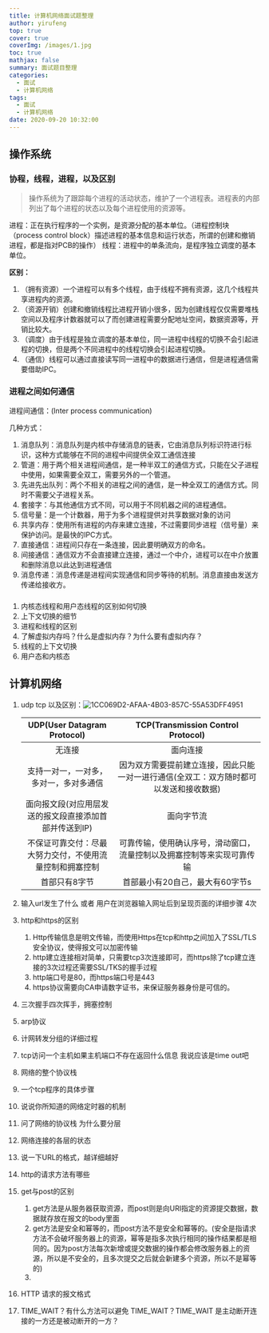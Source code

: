 ```yaml
---
title: 计算机网络面试题整理
author: yirufeng
top: true
cover: true
coverImg: /images/1.jpg
toc: true
mathjax: false
summary: 面试题目整理
categories: 
  - 面试
  - 计算机网络
tags:
  - 面试
  - 计算机网络
date: 2020-09-20 10:32:00
---
```


## 操作系统

### 协程，线程，进程，以及区别


> 操作系统为了跟踪每个进程的活动状态，维护了一个进程表。进程表的内部列出了每个进程的状态以及每个进程使用的资源等。



进程：正在执行程序的一个实例，是资源分配的基本单位。（进程控制块（process control block）描述进程的基本信息和运行状态，所谓的创建和撤销进程，都是指对PCB的操作）
线程：进程中的单条流向，是程序独立调度的基本单位。


**区别：**
1. （拥有资源）一个进程可以有多个线程，由于线程不拥有资源，这几个线程共享进程内的资源。
2. （资源开销）创建和撤销线程比进程开销小很多，因为创建线程仅仅需要堆栈空间以及程序计数器就可以了而创建进程需要分配地址空间，数据资源等，开销比较大。
3. （调度）由于线程是独立调度的基本单位，同一进程中线程的切换不会引起进程的切换，但是两个不同进程中的线程切换会引起进程切换。
4. （通信）线程可以通过直接读写同一进程中的数据进行通信，但是进程通信需要借助IPC。


### 进程之间如何通信
进程间通信：(Inter process communication)


几种方式：
1. 消息队列：消息队列是内核中存储消息的链表，它由消息队列标识符进行标识，这种方式能够在不同的进程中间提供全双工通信连接
2. 管道：用于两个相关进程间通信，是一种半双工的通信方式，只能在父子进程中使用，如果需要全双工，需要另外的一个管道。
3. 先进先出队列：两个不相关的进程之间的通信，是一种全双工的通信方式。同时不需要父子进程关系。
4. 套接字：与其他通信方式不同，可以用于不同机器之间的进程通信。
5. 信号量：是一个计数器，用于为多个进程提供对共享数据对象的访问
6. 共享内存：使用所有进程的内存来建立连接，不过需要同步进程（信号量）来保护访问。是最快的IPC方式。
7. 直接通信：进程间只存在一条连接，因此要明确双方的命名。
8. 间接通信：通信双方不会直接建立连接，通过一个中介，进程可以在中介放置和删除消息以此达到进程通信
9. 消息传递：消息传递是进程间实现通信和同步等待的机制。消息直接由发送方传递给接收方。

### 
1. 内核态线程和用户态线程的区别如何切换
2. 上下文切换的细节
3. 进程和线程的区别
4. 了解虚拟内存吗？什么是虚拟内存？为什么要有虚拟内存？
5.  线程的上下文切换
6.  用户态和内核态

## 计算机网络
1. udp tcp 以及区别：![1CC069D2-AFAA-4B03-857C-55A53DFF4951](https://cdn.jsdelivr.net/gh/sivanWu0222/ImageHosting@master/uPic/1CC069D2-AFAA-4B03-857C-55A53DFF4951.png)

   |               UDP(User Datagram Protocol)                |              TCP(Transmission Control Protocol)              |
   | :------------------------------------------------------: | :----------------------------------------------------------: |
   |                          无连接                          |                           面向连接                           |
   |          支持一对一，一对多，多对一，多对多通信          | 因为双方需要提前建立连接，因此只能一对一进行通信(全双工：双方随时都可以发送和接收数据) |
   |  面向报文段(对应用层发送的报文段直接添加首部并传送到IP)  |                          面向字节流                          |
   | 不保证可靠交付：尽最大努力交付，不使用流量控制和拥塞控制 | 可靠传输，使用确认序号，滑动窗口，流量控制以及拥塞控制等来实现可靠传输 |
   |                      首部只有8字节                       |               首部最小有20自己，最大有60字节s                |

2. 输入url发生了什么 或者 用户在浏览器输入网址后到呈现页面的详细步骤  4次

3. http和https的区别
   1. Http传输信息是明文传输，而使用Https在tcp和http之间加入了SSL/TLS安全协议，使得报文可以加密传输
   2. http建立连接相对简单，只需要tcp3次连接即可，而https除了tcp建立连接的3次过程还需要SSL/TKS的握手过程
   3. http端口号是80，而https端口号是443
   4. https协议需要向CA申请数字证书，来保证服务器身份是可信的。

4. 三次握手四次挥手，拥塞控制

5. arp协议

6. 计网转发分组的详细过程

7. tcp访问一个主机如果主机端口不存在返回什么信息 我说应该是time out吧

8. 网络的整个协议栈

9. 一个tcp程序的具体步骤

10. 说说你所知道的网络定时器的机制

11. 问了网络的协议栈 为什么要分层

12. 网络连接的各层的状态

13. 说一下URL的格式，越详细越好

14. http的请求方法有哪些

15. get与post的区别
    1.  get方法是从服务器获取资源，而post则是向URI指定的资源提交数据，数据就存放在报文的body里面
    2.  get方法是安全和幂等的，而post方法不是安全和幂等的。(安全是指请求方法不会破坏服务器上的资源，幂等是指多次执行相同的操作结果都是相同的。因为post方法每次新增或提交数据的操作都会修改服务器上的资源，所以是不安全的，且多次提交之后就会新建多个资源，所以不是幂等的)
    3.  

16. HTTP 请求的报文格式

17. TIME_WAIT？有什么方法可以避免 TIME_WAIT？TIME_WAIT 是主动断开连接的一方还是被动断开的一方？